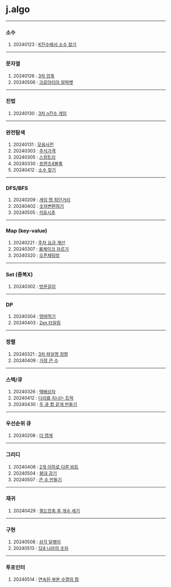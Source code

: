 # j.algo

---
### 소수
1. 20240123 : [K진수에서 소수 찾기](./PRG_92335.java)
---
### 문자열
1. 20240126 : [3차 압축](./PRG_17684.java)
2. 20240506 : [크로아티아 알파벳](./BJ_2941.java)
---
### 진법
1. 20240130 : [3차 n진수 게임](./PRG_17687.java)
---
### 완전탐색
1. 20240131 : [모음사전](./PRG_84512.java)
2. 20240303 : [주식가격](./PRG_42584.java)
3. 20240305 : [스킬트리](./PRG_49993.java)
4. 20240330 : [프렌즈4블록](./PRG_17679.java)
5. 20240412 : [소수 찾기](./PRG_42839.java)
---
### DFS/BFS
1. 20240209 : [게임 맵 최단거리](./PRG_1844.java)
2. 20240402 : [숫자변환하기](./PRG_154538.java)
3. 20240505 : [석유시추](./PRG_250136.java)
---
### Map (key-value)
1. 20240221 : [주차 요금 계산](./PRG_92341.java)
2. 20240307 : [롤케이크 자르기](./PRG_132265.java)
3. 20240320 : [오픈채팅방](./PRG_42888.java)
---
### Set (중복X)
1. 20240302 : [방문길이](./PRG_49994.java)
---
### DP
1. 20240304 : [땅따먹기](./PRG_12913.java)
2. 20240403 : [2xn 타일링](./PRG_12900.java)
---
### 정렬
1. 20240321 : [3차 파일명 정렬](./PRG_17686.java)
2. 20240409 : [가장 큰 수](./PRG_42746.java)
---
### 스택/큐
1. 20240326 : [택배상자](./PRG_131704.java)
2. 20240412 : [다리를 지나는 트럭](./PRG_42583.java)
3. 20240430 : [두 큐 합 같게 만들기](./PRG_118667.java)
---
### 우선순위 큐
1. 20240208 : [더 맵게](./PRG_42626.java)
---
### 그리디
1. 20240408 : [2개 이하로 다른 비트](./PRG_77885.java)
2. 20240504 : [붕대 감기](./PRG_250137.java)
3. 20240507 : [큰 수 만들기](./PRG_42883.java)
---
### 재귀
1. 20240429 : [쿼드압축 후 개수 세기](./PRG_68936.java)
---
### 구현
1. 20240508 : [삼각 달팽이](./PRG_68645.java)
2. 20240513 : [124 나라의 숫자](./PRG_12899.java)
---
### 투포인터
1. 20240514 : [연속된 부분 수열의 합](./PRG_178870.java)